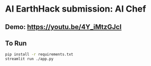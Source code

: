 # AI EarthHack submission: AI Chef

## Demo: https://youtu.be/4Y_iMtzGJcI

## To Run

```bash
pip install -r requirements.txt
streamlit run ./app.py
```